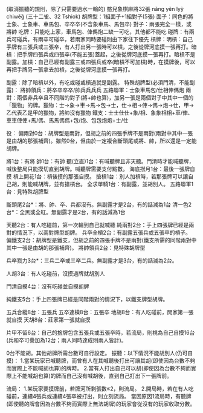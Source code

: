 (取消振聽的規則，除了只需要過水一輪的)
憨兒象棋麻將32張
nǎng yěn lyỳ chiwěg̏ (三十二雀、32 Tshiok)
胡牌型：1組面子+1組對子(5張)
面子：同色的將士象、士象車、車馬包、卒卒卒(不含象車馬、馬包卒)
對子：兩張完全一樣，或將帥
吃牌：只能吃上家，車馬包、俥傌炮二缺一可吃，其他都不能吃
碰牌：有兩兵可碰兵，有兩卒可碰卒，若兩家同時要碰則由下家往下優先
槓牌：明槓：自己手牌有三張兵或三張卒，有人打出另一張時可以槓，之後從牌河底摸一張再打。暗槓：把手牌四張兵或四張卒(不能五張)蓋起，之後從牌河底摸一張再打。暗槓不是副露。加槓：自己已經有副露三或四張兵或卒(暗槓不可加槓)時，在摸牌後，可以再把手牌另一張拿去加槓，之後從牌河底摸一張再打。

副露：除了暗槓以外，有吃或碰或槓過就是副露。
特殊胡牌型(必須門清，不能副露)：
將帥領兵：將卒卒卒卒/帥兵兵兵兵
五路聯軍：士象車馬包/仕相俥傌炮
兩對：兩個非兵卒且不同階的對子(將+帥也算)，加另一張是兩個對子中其中一個的「獵物」的牌。獵物：士→象→車→馬→包→士，仕→相→俥→傌→炮→仕，甲→乙代表乙是甲的獵物，將帥沒有獵物
鐵支：士士仕仕+象/相、象象相相+車/俥、車車俥俥+馬/傌、馬馬傌傌+包/炮、包包炮炮+士/仕

役：
偏兩對0台：胡牌型是兩對，但胡之前的四張手牌不是兩對(兩對中其中一張是由胡的那張補齊)。雖然0台，但由於一定複合斷頭尾或將、帥，所以還是一定能胡牌。

將1台：有將
帥1台：有帥
聽(立直)1台：有喊聽牌且非天聽。門清時才能喊聽牌，喊後整局只能摸切直到胡牌。喊聽牌需要支付點數。
海底撈月1台：最後一張牌自摸
槓上開花1台：槓後摸的那張自摸。
搶槓1台：別人加槓時，若那張牌可以讓自己胡，則能喊胡牌，並有搶槓台。
全求單騎1台：有副露，並胡別人。
五路聯軍1台：見特殊胡牌型

斷頭尾2台*：將、帥、卒、兵都沒有。無副露才是2台，有的話減為1台
清一色2台*：全黑或全紅。無副露才是2台，有的話減為1台

天聽2台：有人吃碰前，第一次輪到自己就喊聽
純兩對2台：手上四張牌已經是兩對的情況下，以兩對牌型胡牌。
兵卒全槓2台：有副露五張兵或五張卒的槓子。
偏鐵支2台：胡牌型是鐵支，但胡之前的四張手牌不是兩對(鐵支所需的同階兩對中其中一張是由胡的那張補齊)。
將帥領兵2台：見特殊胡牌型

兵卒戮力3台*：三兵二卒或三卒二兵。無副露才是3台，有的話減為2台。

人胡3台：有人吃碰前，沒摸過牌就胡別人

門清自摸4台：沒有吃碰並自摸胡牌

純鐵支5台：手上四張牌已經是同階兩對的情況下，以鐵支牌型胡牌。

五兵合縱8台：五張兵
五卒連橫8台：五張卒
地胡8台：有人吃碰前，閒家第一張就自摸
天胡8台：莊家第一張就自摸

片甲不留6台：自己的捨牌包含五張兵或五張卒時，若流局，則視為自己自摸16台(兵和卒可疊加為12台；兩人同時達成則兩人皆計)。

0台不能胡。其他胡牌所需台數可自行設定。
振聽：以下情況不能胡別人(仍可自摸)：
1.當某玩家已喊聽牌，而曾有人在其喊聽後打出可讓其胡(即使因為台數不夠而實際上不能喊胡也算)的牌時。
2.當有人打出自己可以胡(即使因為台數不夠而實際上不能喊胡也算)的牌而自己沒有喊胡後，直到自己打出下一張牌前。

流局：
1.某玩家要摸牌前，若牌河所剩張數≤2，則流局。
2.開局時，若在有人吃碰前，連續4張兵或連續4張卒被打出，則立刻流局。
當因原因1流局時，有聽牌(即使聽的牌會因為台數不夠而實際上無法胡牌)的玩家會從沒有的玩家收取分數。